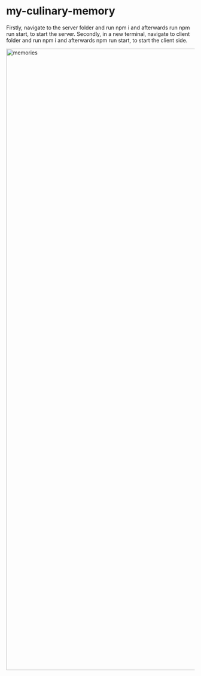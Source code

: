 # my-culinary-memory
Firstly, navigate to the server folder and run npm i and afterwards run npm run start, to start the server.
Secondly, in a new terminal, navigate to client folder and run npm i and afterwards npm run start, to start the client side.



<img width="1662" alt="memories" src="https://user-images.githubusercontent.com/48482551/159873236-21002708-c29e-418a-a857-f613689279cb.png">
